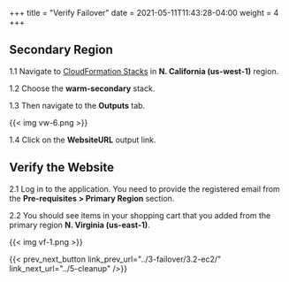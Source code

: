 +++
title = "Verify Failover"
date =  2021-05-11T11:43:28-04:00
weight = 4
+++

## Secondary Region

1.1 Navigate to [CloudFormation Stacks](https://console.aws.amazon.com/cloudformation/home?region=us-west-1#/stacks/) in **N. California (us-west-1)** region.

1.2 Choose the **warm-secondary** stack.

1.3 Then navigate to the **Outputs** tab.

{{< img vw-6.png >}}

1.4 Click on the **WebsiteURL** output link.

## Verify the Website

2.1 Log in to the application. You need to provide the registered email from the **Pre-requisites > Primary Region** section.

2.2 You should see items in your shopping cart that you added from the primary region **N. Virginia (us-east-1)**.

{{< img vf-1.png >}}

{{< prev_next_button link_prev_url="../3-failover/3.2-ec2/" link_next_url="../5-cleanup" />}}

